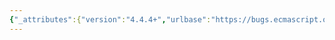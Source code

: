 ```yaml
---
{"_attributes":{"version":"4.4.4+","urlbase":"https://bugs.ecmascript.org/","maintainer":"dherman@mozilla.com"},"bug":{"bug_id":3492,"creation_ts":"2014-12-25 20:19:00 -0800","short_desc":"14.6.2.2: old syntax for MultiplicativeExpression","delta_ts":"2015-01-15 16:19:01 -0800","product":"Draft for 6th Edition","component":"editorial issue","version":"Rev 30: December 24, 2014 Draft","rep_platform":"All","op_sys":"All","bug_status":"RESOLVED","resolution":"FIXED","priority":"Normal","bug_severity":"normal","everconfirmed":true,"reporter":{"uid":"jmdyck","name":"Michael Dyck"},"assigned_to":{"uid":"allen","name":"Allen Wirfs-Brock"},"long_desc":[{"commentid":11240,"comment_count":0,"who":{"uid":"jmdyck","name":"Michael Dyck"},"bug_when":"2014-12-25 20:19:56 -0800","thetext":"In 14.6.2.2 \"Expression Rules\",\nthe production for MultiplicativeExpression needs to be updated."},{"commentid":11268,"comment_count":1,"who":{"uid":"allen","name":"Allen Wirfs-Brock"},"bug_when":"2014-12-30 15:15:19 -0800","thetext":"fixed in rev31 editor's draft"},{"commentid":11415,"comment_count":2,"who":{"uid":"allen","name":"Allen Wirfs-Brock"},"bug_when":"2015-01-15 16:19:01 -0800","thetext":"In Rev31"}]}}
---
```

